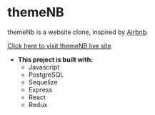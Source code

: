 # themeNB

themeNb is a website clone, inspired by [Airbnb]. 
<p>

[Click here to visit themeNB live site][themeNb]
</p>

- **This project is built with:**
    - Javascript
    - PostgreSQL
    - Sequelize
    - Express
    - React
    - Redux




<!-- resource links -->
[Airbnb]: https://www.airbnb.com/
[themeNb]: https://themenb.onrender.com/